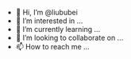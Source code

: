 - 👋 Hi, I’m @liububei
- 👀 I’m interested in ...
- 🌱 I’m currently learning ...
- 💞️ I’m looking to collaborate on ...
- 📫 How to reach me ...

<!---
liububei/liububei is a ✨ special ✨ repository because its `README.md` (this file) appears on your GitHub profile.
You can click the Preview link to take a look at your changes.
--->
